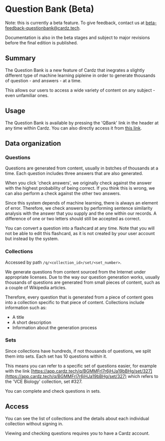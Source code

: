 # Question Bank (Beta)

Note: this is currently a beta feature. To give feedback, contact us at [beta-feedback-questionbank@cardz.tech](mailto:beta-feedback-questionbank@cardz.tech).

Documentation is also in the beta stages and subject to major revisions before the final edition is published.

## Summary

The Question Bank is a new feature of Cardz that inegrates a slightly different type of machine learning pipleine in order to generate thousands of question - and answers - at a time. 

This allows our users to access a wide variety of content on any subject - even unfamiliar ones.

## Usage

The Question Bank is available by pressing the 'QBank' link in the header at any time within Cardz. You can also directly access it from [this link](https://app.cardz.tech/q).

## Data organization

### Questions
Questions are generated from content, usually in bstches of thousands at a time. Each question includes three answers that are also generated.

When you click 'check answers', we originally check against the answer with the highest probability of being correct. If you think this is wrong, we can also perform a check against the other two answers.

Since this system depends of machine learning, there is always an element of error. Therefore, we check answers by performing sentence similarity analysis with the answer that you supply and the one within our records. A difference of one or two letters should still be accepted as correct.

You can convert a question into a flashcard at any time. Note that you will not be able to edit this flashcard, as it is not created by your user account but instead by the system.

### Collections

Accessed by path `/q/<collection_id>/set/<set_number>`.

We generate questions from content sourced from the Internet under appropriate licenses. Due to the way our question generation works, usually thousands of questions are generated from small pieces of content, such as a couple of Wikipedia articles.

Therefore, every question that is generated from a piece of content goes into a collection specific to that piece of content. Collections include information such as:

- A title
- A short description
- Information about the generation process

### Sets

Since collections have hundreds, if not thousands of questions, we split them into sets. Each set has 10 questions within it. 

This means you can refer to a specific set of questions easier, for example with the link [https://app.cardz.tech/q/BGMMFrI7r6jHJa19bBHg/set/327](https://app.cardz.tech/q/BGMMFrI7r6jHJa19bBHg/set/327) which refers to the 'VCE Biology' collection, set #327.

You can complete and check questions in sets.

## Access

You can see the list of collections and the details about each individual collection without signing in. 

Viewing and checking questions requires you to have a Cardz account.